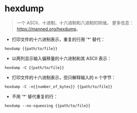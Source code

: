 # hexdump

> 一个 ASCII、十进制、十六进制和八进制的转储。
> 更多信息：<https://manned.org/hexdump>。

- 打印文件的十六进制表示，重复的行用 '*' 替代：

`hexdump {{path/to/file}}`

- 以两列显示输入偏移量的十六进制和其 ASCII 表示：

`hexdump -C {{path/to/file}}`

- 打印文件的十六进制表示，但只解释输入的 n 个字节：

`hexdump -C -n{{number_of_bytes}} {{path/to/file}}`

- 不用 '*' 替代重复的行：

`hexdump --no-squeezing {{path/to/file}}`